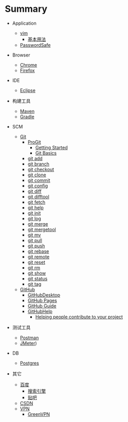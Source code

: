 # Summary

- Application
  - [vim](/Software/vim/README.md)
    - [基本用法](/Software/vim/vim.md)
  - [PasswordSafe](/Software/PasswordSafe/README.md)


- Browser
  - [Chrome](/Software/Chrome/README.md)
  - [Firefox](/Software/Firefox/README.md)


- IDE
  - [Eclipse](/Software/Eclipse/README.md)


- 构建工具
  - [Maven](/Software/Maven/README.md)
  - [Gradle](/Software/Gradle/README.md)


- SCM
  - [Git](/Software/Git/README.md)
    - [ProGit](/Software/Git/ProGit/README.md)
      - [Getting Started](/Software/Git/ProGit/GettingStarted.md)
      - [Git Basics](/Software/Git/ProGit/GitBasics.md)
    - [git add](/Software/Git/add.md)
    - [git branch](/Software/Git/branch.md)
    - [git checkout](/Software/Git/checkout.md)
    - [git clone](/Software/Git/clone.md)
    - [git commit](/Software/Git/commit.md)
    - [git config](/Software/Git/config.md)
    - [git diff](/Software/Git/diff.md)
    - [git difftool](/Software/Git/difftool.md)
    - [git fetch](/Software/Git/fetch.md)
    - [git help](/Software/Git/help.md)
    - [git init](/Software/Git/init.md)
    - [git log](/Software/Git/log.md)
    - [git merge](/Software/Git/merge.md)
    - [git mergetool](/Software/Git/mergetool.md)
    - [git mv](/Software/Git/mv.md)
    - [git pull](/Software/Git/pull.md)
    - [git push](/Software/Git/push.md)
    - [git rebase](/Software/Git/rebase.md)
    - [git remote](/Software/Git/remote.md)
    - [git reset](/Software/Git/reset.md)
    - [git rm](/Software/Git/rm.md)
    - [git show](/Software/Git/show.md)
    - [git status](/Software/Git/status.md)
    - [git tag](/Software/Git/tag.md)
  - [GitHub](/Software/GitHub/README.md)
    - [GitHubDesktop](/Software/GitHub/GitHubDesktop/README.md)
    - [GitHub Pages](/Software/GitHub/GitHubPages.md)
    - [GitHub Guide](/Software/GitHub/GitHubGuide.md)
    - [GitHubHelp](/Software/GitHub/GitHubHelp/README.md)
      - [Helping people contribute to your project](/Software/GitHub/GitHubHelp/contribute.md)


- 测试工具
  - [Postman](/Software/Postman/README.md)
  - [JMeter](/Software/JMeter/README.md))


- DB
  - [Postgres](/Software/Postgres/README.md)

 
- 其它
  - [百度](/Software/baidu/README.md)
    - [搜索引擎](/Software/baidu/se.md)
    - [贴吧](/Software/baidu/tieba.md)
  - [CSDN](/Software/CSDN/README.md)
  - [VPN](/Software/VPN/README.md)
    - [GreenVPN](/Software/VPN/GreenVPN.md)
